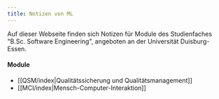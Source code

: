 ```yaml
---
title: Notizen von ML
---
```

Auf dieser Webseite finden sich Notizen für Module des Studienfaches "B.Sc. Software Engineering", angeboten an der Universität Duisburg-Essen.
#### Module
- [[QSM/index|Qualitätssicherung und Qualitätsmanagement]]
- [[MCI/index|Mensch-Computer-Interaktion]]
